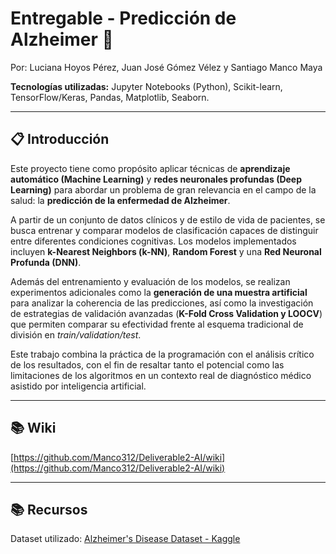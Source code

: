 # Entregable - Predicción de Alzheimer 🧠
Por: Luciana Hoyos Pérez, Juan José Gómez Vélez y Santiago Manco Maya  

**Tecnologías utilizadas:** Jupyter Notebooks (Python), Scikit-learn, TensorFlow/Keras, Pandas, Matplotlib, Seaborn.

---

## 📋 Introducción  

Este proyecto tiene como propósito aplicar técnicas de **aprendizaje automático (Machine Learning)** y **redes neuronales profundas (Deep Learning)** para abordar un problema de gran relevancia en el campo de la salud: la **predicción de la enfermedad de Alzheimer**.  

A partir de un conjunto de datos clínicos y de estilo de vida de pacientes, se busca entrenar y comparar modelos de clasificación capaces de distinguir entre diferentes condiciones cognitivas. Los modelos implementados incluyen **k-Nearest Neighbors (k-NN)**, **Random Forest** y una **Red Neuronal Profunda (DNN)**.  

Además del entrenamiento y evaluación de los modelos, se realizan experimentos adicionales como la **generación de una muestra artificial** para analizar la coherencia de las predicciones, así como la investigación de estrategias de validación avanzadas (**K-Fold Cross Validation y LOOCV**) que permiten comparar su efectividad frente al esquema tradicional de división en *train/validation/test*.  

Este trabajo combina la práctica de la programación con el análisis crítico de los resultados, con el fin de resaltar tanto el potencial como las limitaciones de los algoritmos en un contexto real de diagnóstico médico asistido por inteligencia artificial.  

---

## 📚 Wiki

[https://github.com/Manco312/Deliverable2-AI/wiki](https://github.com/Manco312/Deliverable2-AI/wiki)

---

## 📚 Recursos  

Dataset utilizado: [Alzheimer's Disease Dataset - Kaggle](https://www.kaggle.com/datasets/rabieelkharoua/alzheimers-disease-dataset)  

